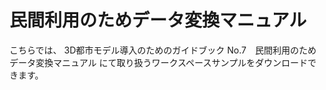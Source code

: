 # 民間利用のためデータ変換マニュアル

こちらでは、
3D都市モデル導入のためのガイドブック
No.7　民間利用のためデータ変換マニュアル
にて取り扱うワークスペースサンプルをダウンロードできます。
